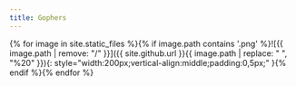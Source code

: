 ```yaml
---
title: Gophers
---
```


{% for image in site.static_files %}{% if image.path contains '.png' %}![{{ image.path | remove: "/" }}]({{ site.github.url }}{{ image.path | replace: " ", "%20" }}){: style="width:200px;vertical-align:middle;padding:0,5px;" }{% endif %}{% endfor %}


